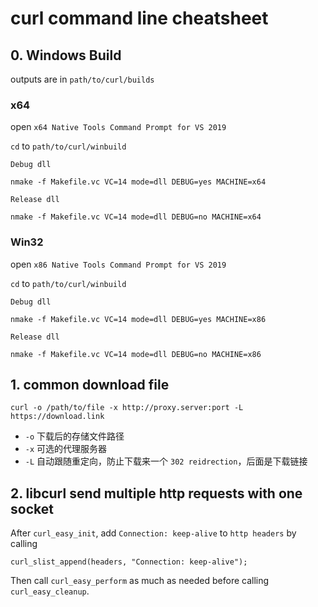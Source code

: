 # curl command line cheatsheet

## 0. Windows Build

outputs are in `path/to/curl/builds`

### x64

open `x64 Native Tools Command Prompt for VS 2019`

`cd` to `path/to/curl/winbuild`

`Debug dll`

`nmake -f Makefile.vc VC=14 mode=dll DEBUG=yes MACHINE=x64`

`Release dll`

`nmake -f Makefile.vc VC=14 mode=dll DEBUG=no MACHINE=x64`

### Win32

open `x86 Native Tools Command Prompt for VS 2019`

`cd` to `path/to/curl/winbuild`

`Debug dll`

`nmake -f Makefile.vc VC=14 mode=dll DEBUG=yes MACHINE=x86`

`Release dll`

`nmake -f Makefile.vc VC=14 mode=dll DEBUG=no MACHINE=x86`


## 1. common download file

`curl -o /path/to/file -x http://proxy.server:port -L https://download.link`

- `-o` 下载后的存储文件路径
- `-x` 可选的代理服务器
- `-L` 自动跟随重定向，防止下载来一个 `302 reidrection`，后面是下载链接


## 2. libcurl send multiple http requests with one socket

After `curl_easy_init`, add `Connection: keep-alive` to `http headers` by calling 

`curl_slist_append(headers, "Connection: keep-alive");`

Then call `curl_easy_perform` as much as needed before calling `curl_easy_cleanup`.
